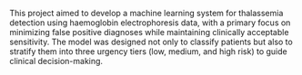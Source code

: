 This project aimed to develop a machine learning system for thalassemia detection using haemoglobin electrophoresis data, with a primary focus on minimizing false positive diagnoses while maintaining clinically acceptable sensitivity. The model was designed not only to classify patients but also to stratify them into three urgency tiers (low, medium, and high risk) to guide clinical decision-making.
